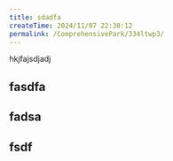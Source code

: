 ```yaml
---
title: sdadfa
createTime: 2024/11/07 22:38:12
permalink: /ComprehensivePark/334ltwp3/
---
```

hkjfajsdjadj

## fasdfa

## fadsa


##  fsdf 